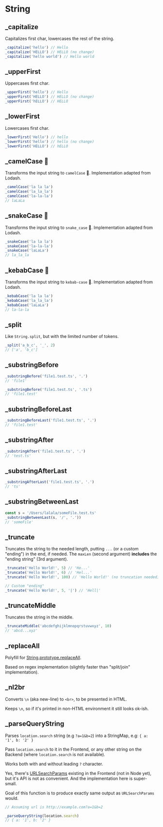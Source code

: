 # String

## \_capitalize

Capitalizes first char, lowercases the rest of the string.

```ts
_capitalize('hello') // Hello
_capitalize('HELLO') // HELLO (no change)
_capitalize('hello world') // Hello world
```

## \_upperFirst

Uppercases first char.

```ts
_upperFirst('hello') // Hello
_upperFirst('HELLO') // HELLO (no change)
_upperFirst('hELLO') // HELLO
```

## \_lowerFirst

Lowercases first char.

```ts
_lowerFirst('Hello') // hello
_lowerFirst('hello') // hello (no change)
_lowerFirst('HELLO') // hELLO
```

## \_camelCase 🐪

Transforms the input string to `camelCase` 🐪. Implementation adapted from Lodash.

```ts
_camelCase('la la la')
_camelCase('la_la_la')
_camelCase('la-la-la')
// laLaLa
```

## \_snakeCase 🐍

Transforms the input string to `snake_case` 🐍. Implementation adapted from Lodash.

```ts
_snakeCase('la la la')
_snakeCase('la-la-la')
_snakeCase('laLaLa')
// la_la_la
```

## \_kebabCase 🥙

Transforms the input string to `kebab-case` 🥙. Implementation adapted from Lodash.

```ts
_kebabCase('la la la')
_kebabCase('la_la_la')
_kebabCase('laLaLa')
// la-la-la
```

## \_split

Like `String.split`, but with the limited number of tokens.

```ts
_split('a_b_c', '_', 2)
// ['a', 'b_c']
```

## \_substringBefore

```ts
_substringBefore('file1.test.ts', '.')
// 'file1'

_substringBefore('file1.test.ts', '.ts')
// 'file1.test'
```

## \_substringBeforeLast

```ts
_substringBeforeLast('file1.test.ts', '.')
// 'file1.test'
```

## \_substringAfter

```ts
_substringAfter('file1.test.ts', '.')
// 'test.ts'
```

## \_substringAfterLast

```ts
_substringAfterLast('file1.test.ts', '.')
// 'ts'
```

## \_substringBetweenLast

```ts
const s = '/Users/lalala/someFile.test.ts'
_substringBetweenLast(s, '/', '.'))
// 'someFile'
```

## \_truncate

Truncates the string to the needed length, putting `...` (or a custom "ending") in the end, if
needed. The `maxLen` (second argument) **includes** the "ending string" (3rd argument).

```ts
_truncate('Hello World!', 5) // 'He...'
_truncate('Hello World!', 6) // 'Hel...'
_truncate('Hello World!', 100) // 'Hello World!' (no truncation needed)

// Custom "ending"
_truncate('Hello World!', 5, '|') // 'Hell|'
```

## \_truncateMiddle

Truncates the string in the middle.

```ts
_truncateMiddle('abcdefghijklmnopqrstuvwxyz', 10)
// 'abcd...xyz'
```

## \_replaceAll

Polyfill for
[String.prototype.replaceAll](https://developer.mozilla.org/en-US/docs/Web/JavaScript/Reference/Global_Objects/String/replaceAll).

Based on regex implementation (slightly faster than "split/join" implementation).

## \_nl2br

Converts `\n` (aka new-line) to `<br>`, to be presented in HTML.

Keeps `\n`, so if it's printed in non-HTML environment it still looks ok-ish.

## \_parseQueryString

Parses `location.search` string (e.g `?a=1&b=2`) into a StringMap, e.g: `{ a: '1', b: '2' }`

Pass `location.search` to it in the Frontend, or any other string on the Backend (where
`location.search` is not available).

Works both with and without leading `?` character.

Yes, there's [URLSearchParams](https://developer.mozilla.org/en-US/docs/Web/API/URLSearchParams)
existing in the Frontend (not in Node yet), but it's API is not as convenient. And the
implementation here is super-small.

Goal of this function is to produce exactly same output as `URLSearchParams` would.

```ts
// Assuming url is http://example.com?a=1&b=2

_parseQueryString(location.search)
// { a: '1', b: '2' }
```
